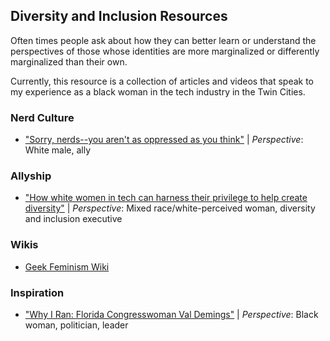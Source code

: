 ## Diversity and Inclusion Resources

Often times people ask about how they can better learn or understand the
perspectives of those whose identities are more marginalized or differently
marginalized than their own.

Currently, this resource is a collection of articles and videos that speak to my experience
as a black woman in the tech industry in the Twin Cities.

### Nerd Culture

- ["Sorry, nerds--you aren't as oppressed as you think"](http://www.dailydot.com/via/nerds-geeks-privilege-feminism/?tw=share) |
*Perspective*: White male, ally

### Allyship

- ["How white women in tech can harness their privilege to help create diversity"](http://www.recode.net/2017/3/6/14833504/white-women-tech-work-silicon-valley-privilege-diversity) | *Perspective*: Mixed race/white-perceived woman, diversity and inclusion executive

### Wikis

- [Geek Feminism Wiki](http://geekfeminism.wikia.com/wiki/Geek_Feminism_Wiki)

### Inspiration

- ["Why I Ran: Florida Congresswoman Val Demings"](http://www.elle.com/culture/career-politics/news/a42259/val-demings-florida-congresswoman-interview/?src=socialflowTW) | 
*Perspective*: Black woman, politician, leader
